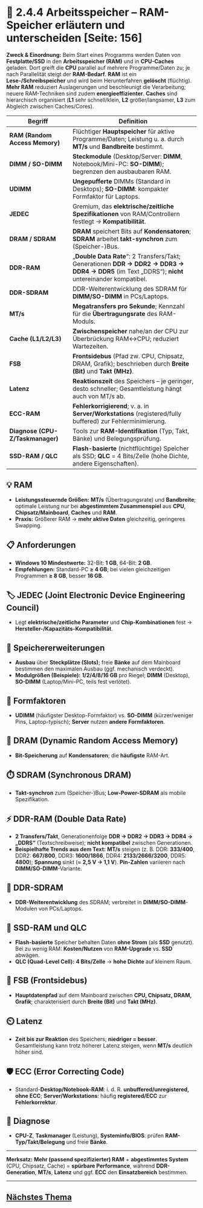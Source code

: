 # 🧠 2.4.4 Arbeitsspeicher – RAM-Speicher erläutern und unterscheiden [Seite: 156]

**Zweck & Einordnung:** Beim Start eines Programms werden Daten von **Festplatte/SSD** in den **Arbeitsspeicher (RAM)** und in **CPU-Caches** geladen. Dort greift die **CPU** parallel auf mehrere Programme/Daten zu; je nach Parallelität steigt der **RAM-Bedarf**. **RAM** ist ein **Lese-/Schreibspeicher** und wird beim Herunterfahren **gelöscht** (flüchtig). **Mehr RAM** reduziert Auslagerungen und beschleunigt die Verarbeitung; neuere RAM-Techniken sind zudem **energieeffizienter**. **Caches** sind hierarchisch organisiert (**L1** sehr schnell/klein, **L2** größer/langsamer, **L3** zum Abgleich zwischen Caches/Cores). 

| Begriff                          | Definition                                                                                                                                        |
| -------------------------------- | ------------------------------------------------------------------------------------------------------------------------------------------------- |
| **RAM (Random Access Memory)**   | Flüchtiger **Hauptspeicher** für aktive Programme/Daten; Leistung u. a. durch **MT/s** und **Bandbreite** bestimmt.                               |
| **DIMM / SO-DIMM**               | **Steckmodule** (Desktop/Server: **DIMM**, Notebook/Mini-PC: **SO-DIMM**); begrenzen den ausbaubaren RAM.                                         |
| **UDIMM**                        | **Ungepufferte** DIMMs (Standard in Desktops); **SO-DIMM**: kompakter Formfaktor für Laptops.                                                     |
| **JEDEC**                        | Gremium, das **elektrische/zeitliche Spezifikationen** von RAM/Controllern festlegt → **Kompatibilität**.                                         |
| **DRAM / SDRAM**                 | **DRAM** speichert Bits auf **Kondensatoren**; **SDRAM** arbeitet **takt-synchron** zum (Speicher-)Bus.                                           |
| **DDR-RAM**                      | „**Double Data Rate**“: 2 Transfers/Takt; Generationen **DDR → DDR2 → DDR3 → DDR4 → DDR5** (im Text „DDRS“); **nicht** untereinander kompatibel.  |
| **DDR-SDRAM**                    | DDR-Weiterentwicklung des SDRAM für **DIMM/SO-DIMM** in PCs/Laptops.                                                                              |
| **MT/s**                         | **Megatransfers pro Sekunde**; Kennzahl für die **Übertragungsrate** des RAM-Moduls.                                                              |
| **Cache (L1/L2/L3)**             | **Zwischenspeicher** nahe/an der CPU zur Überbrückung RAM↔CPU; reduziert Wartezeiten.                                                             |
| **FSB**                          | **Frontsidebus** (Pfad zw. CPU, Chipsatz, DRAM, Grafik); beschrieben durch **Breite (Bit)** und **Takt (MHz)**.                                   |
| **Latenz**                       | **Reaktionszeit** des Speichers – je geringer, desto schneller; Gesamtleistung hängt auch von MT/s ab.                                            |
| **ECC-RAM**                      | **Fehlerkorrigierend**; v. a. in **Server/Workstations** (registered/fully buffered) zur Fehlerminimierung.                                       |
| **Diagnose (CPU-Z/Taskmanager)** | Tools zur **RAM-Identifikation** (Typ, Takt, Bänke) und Belegungsprüfung.                                                                         |
| **SSD-RAM / QLC**                | **Flash-basierte** (nichtflüchtige) Speicher als SSD; **QLC** = 4 Bits/Zelle (hohe Dichte, andere Eigenschaften).                                 |

## 💡 RAM

* **Leistungssteuernde Größen:** **MT/s** (Übertragungsrate) und **Bandbreite**; optimale Leistung nur bei **abgestimmtem Zusammenspiel** aus **CPU**, **Chipsatz/Mainboard**, **Caches** und **RAM**. 
* **Praxis:** Größerer RAM → **mehr aktive Daten** gleichzeitig, geringeres Swapping. 

## 📋 Anforderungen

* **Windows 10 Mindestwerte:** 32-Bit: **1 GB**, 64-Bit: **2 GB**.
* **Empfehlungen:** Standard-PC **≥ 4 GB**; bei vielen gleichzeitigen Programmen **≥ 8 GB**, besser **16 GB**. 

## 🏷️ JEDEC (Joint Electronic Device Engineering Council)

* Legt **elektrische/zeitliche Parameter** und **Chip-Kombinationen** fest → **Hersteller-/Kapazitäts-Kompatibilität**. 

## 🧱 Speichererweiterungen

* **Ausbau** über **Steckplätze (Slots)**; freie **Bänke** auf dem Mainboard bestimmen den maximalen Ausbau (ggf. mechanisch verdeckt).
* **Modulgrößen (Beispiele):** **1/2/4/8/16 GB** pro Riegel; **DIMM** (Desktop), **SO-DIMM** (Laptop/Mini-PC, teils fest verlötet). 

## 📐 Formfaktoren

* **UDIMM** (häufigster Desktop-Formfaktor) vs. **SO-DIMM** (kürzer/weniger Pins, Laptop-typisch); **Server** nutzen **andere Formfaktoren**. 

## 🔬 DRAM (Dynamic Random Access Memory)

* **Bit-Speicherung** auf **Kondensatoren**; die **häufigste** RAM-Art. 

## ⏱️ SDRAM (Synchronous DRAM)

* **Takt-synchron** zum (Speicher-)Bus; **Low-Power-SDRAM** als mobile Spezifikation. 

## ⚡ DDR-RAM (Double Data Rate)

* **2 Transfers/Takt**, Generationenfolge **DDR → DDR2 → DDR3 → DDR4 → „DDRS“** (Textschreibweise); **nicht kompatibel** zwischen Generationen. 
* **Beispielhafte Trends aus dem Text:** **MT/s** steigen (z. B. DDR: **333/400**, DDR2: **667/800**, DDR3: **1600/1866**, DDR4: **2133/2666/3200**, DDR5: **4800**); **Spannung** sinkt (≈ **2,5 V → 1,1 V**). **Pin-Zahlen** variieren nach **DIMM/SO-DIMM**-Variante. 

## 🧩 DDR-SDRAM

* **DDR-Weiterentwicklung** des SDRAM; verbreitet in **DIMM/SO-DIMM**-Modulen von PCs/Laptops. 

## 💾 SSD-RAM und QLC

* **Flash-basierte** Speicher behalten Daten **ohne Strom** (als **SSD** genutzt). Bei zu wenig RAM: **Kosten/Nutzen** von **RAM-Upgrade** vs. **SSD** abwägen.
* **QLC (Quad-Level Cell):** **4 Bits/Zelle** → **hohe Dichte** auf kleinem Raum. 

## 🔗 FSB (Frontsidebus)

* **Hauptdatenpfad** auf dem Mainboard zwischen **CPU, Chipsatz, DRAM, Grafik**; charakterisiert durch **Breite (Bit)** und **Takt (MHz)**. 

## ⏲️ Latenz

* **Zeit bis zur Reaktion** des Speichers; **niedriger = besser**. Gesamtleistung kann trotz höherer Latenz steigen, wenn **MT/s** deutlich höher sind. 

## 🛡️ ECC (Error Correcting Code)

* Standard-**Desktop/Notebook-RAM**: i. d. R. **unbuffered/unregistered, ohne ECC**; **Server/Workstations**: häufig **registered/ECC** zur **Fehlerkorrektur**. 

## 🧰 Diagnose

* **CPU-Z**, **Taskmanager** (Leistung), **Systeminfo/BIOS**: prüfen **RAM-Typ/Takt/Belegung** und freie **Bänke**. 

---

**Merksatz:** **Mehr (passend spezifizierter) RAM** + **abgestimmtes System** (CPU, Chipsatz, Cache) = **spürbare Performance**, während **DDR-Generation**, **MT/s**, **Latenz** und ggf. **ECC** den **Einsatzbereich** bestimmen. 


---

## [Nächstes Thema](./2.4.5_Festplattenarten_unterscheiden_und_beschreiben.md)
